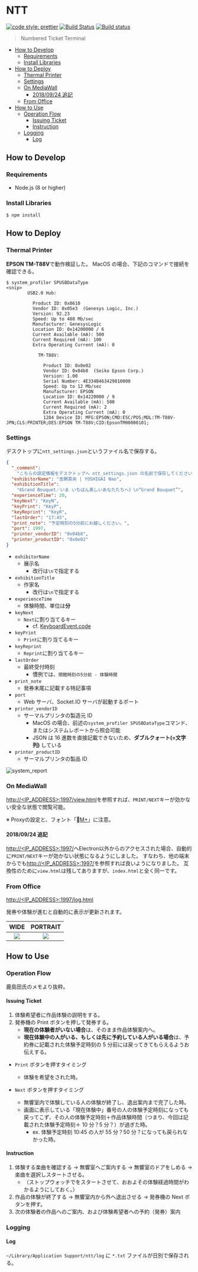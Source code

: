 # NTT

[![code style: prettier](https://img.shields.io/badge/code_style-prettier-ff69b4.svg?style=flat-square)](https://github.com/prettier/prettier)
[![Build Status](https://travis-ci.org/sforzando/ntt.svg?branch=master)](https://travis-ci.org/sforzando/ntt)
[![Build status](https://ci.appveyor.com/api/projects/status/v582o7xo4179sp1u?svg=true)](https://ci.appveyor.com/project/shin-sforzando/ntt)

> Numbered Ticket Terminal

- [How to Develop](#how-to-develop)
  - [Requirements](#requirements)
  - [Install Libraries](#install-libraries)
- [How to Deploy](#how-to-deploy)
  - [Thermal Printer](#thermal-printer)
  - [Settings](#settings)
  - [On MediaWall](#on-mediawall)
    - [2018/09/24 追記](#20180924-%E8%BF%BD%E8%A8%98)
  - [From Office](#from-office)
- [How to Use](#how-to-use)
  - [Operation Flow](#operation-flow)
    - [Issuing Ticket](#issuing-ticket)
    - [Instruction](#instruction)
  - [Logging](#logging)
    - [Log](#log)

## How to Develop

### Requirements

* Node.js (8 or higher)

### Install Libraries

```
$ npm install
```

## How to Deploy

### Thermal Printer

**EPSON TM-T88V**で動作検証した。
MacOS の場合、下記のコマンドで接続を確認できる。

```shell
$ system_profiler SPUSBDataType
<snip>
        USB2.0 Hub:

          Product ID: 0x0610
          Vendor ID: 0x05e3  (Genesys Logic, Inc.)
          Version: 92.23
          Speed: Up to 480 Mb/sec
          Manufacturer: GenesysLogic
          Location ID: 0x14200000 / 6
          Current Available (mA): 500
          Current Required (mA): 100
          Extra Operating Current (mA): 0

            TM-T88V:

              Product ID: 0x0e02
              Vendor ID: 0x04b8  (Seiko Epson Corp.)
              Version: 1.00
              Serial Number: 4E334B463429810000
              Speed: Up to 12 Mb/sec
              Manufacturer: EPSON
              Location ID: 0x14220000 / 9
              Current Available (mA): 500
              Current Required (mA): 2
              Extra Operating Current (mA): 0
              1284 Device ID: MFG:EPSON;CMD:ESC/POS;MDL:TM-T88V-JPN;CLS:PRINTER;DES:EPSON TM-T88V;CID:EpsonTM00000101;
```

### Settings

デスクトップに`ntt_settings.json`というファイル名で保存する。

```json
{
  "_comment":
    "こちらの設定情報をデスクトップへ ntt_settings.json の名前で保存してください。",
  "exhibitorName": "吉開菜央 | YOSHIGAI Nao",
  "exhibitionTitle":
    "《Grand Bouquet／いま いちばん美しいあなたたちへ》\n“Grand Bouquet”",
  "experienceTime": 20,
  "keyNext": "KeyN",
  "keyPrint": "KeyP",
  "keyReprint": "KeyR",
  "lastOrder": "17:45",
  "print_note": "予定時刻の5分前にお越しください。",
  "port": 1997,
  "printer_vendorID": "0x04b8",
  "printer_productID": "0x0e02"
}
```

* `exhibitorName`
  * 展示名
    * 改行は`\n`で指定する
* `exhibitionTitle`
  * 作家名
    * 改行は`\n`で指定する
* `experienceTime`
  * 体験時間、単位は**分**
* `keyNext`
  * `Next`に割り当てるキー
    * cf. [KeyboardEvent.code](https://developer.mozilla.org/en-US/docs/Web/API/KeyboardEvent/code)
* `keyPrint`
  * `Print`に割り当てるキー
* `keyReprint`
  * `Reprint`に割り当てるキー
* `lastOrder`
  * 最終受付時刻
    * 慣例では、`閉館時刻の5分前 - 体験時間`
* `print_note`
  * 発券末尾に記載する特記事項
* `port`
  * Web サーバ、Socket.IO サーバが起動するポート
* `printer_vendorID`
  * サーマルプリンタの製造元 ID
    * MacOS の場合、前述の`system_profiler SPUSBDataType`コマンド、またはシステムレポートから照会可能
    * JSON は 16 進数を直接記載できないため、**ダブルクォート(=文字列)** している
* `printer_productID`
  * サーマルプリンタの製品 ID

![system_report](https://user-images.githubusercontent.com/32637762/40765182-a023307c-64e6-11e8-8842-89ad9a920753.png)

### On MediaWall

[http://<IP_ADDRESS>:1997/view.html](http://<IP_ADDRESS>:1997/view.html)を参照すれば、`PRINT/NEXT`キーが効かない安全な状態で閲覧可能。

※ Proxyの設定と、フォント「[M+](https://mplus-fonts.osdn.jp/about.html)」に注意。

#### 2018/09/24 追記
[http://<IP_ADDRESS>:1997/](http://<IP_ADDRESS>:1997/)へElectron以外からのアクセスされた場合、自動的に`PRINT/NEXT`キーが効かない状態になるようにしました。
すなわち、他の端末からでも[http://<IP_ADDRESS>:1997/](http://<IP_ADDRESS>:1997/)を参照すれば良いようになりました。
互換性のために`view.html`は残してありますが、`index.html`と全く同一です。

### From Office

[http://<IP_ADDRESS>:1997/log.html](http://<IP_ADDRESS>:1997/log.html)

発券や体験が進むと自動的に表示が更新されます。

|WIDE|PORTRAIT|
|:--:|:-:|
|![](https://user-images.githubusercontent.com/40506652/43690375-b7da97aa-9943-11e8-9317-627e6be196d0.png)|![](https://user-images.githubusercontent.com/40506652/43690378-be6e3bda-9943-11e8-96b5-08b4d946405a.png)|

## How to Use

### Operation Flow

鹿島田氏のメモより抜粋。

#### Issuing Ticket

1.  体験希望者に作品体験の説明をする。
2.  発券機の Print ボタンを押して発券する。
    * **現在の体験者がいない場合**は、そのまま作品体験案内へ。
    * **現在体験中の人がいる、もしくは先に予約している人がいる場合**は、予約券に記載された体験予定時刻の 5 分前には戻ってきてもらえるようお伝えする。

* `Print` ボタンを押すタイミング

  * 体験を希望をされた時。

* `Next` ボタンを押すタイミング
  * 無響室内で体験している人の体験が終了し、退出案内まで完了した時。
  * 画面に表示している「現在体験中」番号の人の体験予定時刻になっても戻ってこず、その人の体験予定時刻＋作品体験時間（つまり、今回は記載された体験予定時刻＋ 10 分？5 分？）が過ぎた時。
    * ex. 体験予定時刻 10:45 の人が 55 分？50 分？になっても戻られなかった時。

#### Instruction

1.  体験する楽曲を確認する → 無響室へご案内する → 無響室のドアをしめる → 楽曲を選択しスタートさせる。
    * （ストップウォッチでをスタートさせて、おおよその体験経過時間がわかるようにしておく。）
1.  作品の体験が終了する → 無響室内から外へ退出させる → 発券機の Next ボタンを押す。
1.  次の体験者の作品へのご案内、および体験希望者への予約（発券）案内

### Logging

#### Log

`~/Library/Application Support/ntt/log` に `*.txt` ファイルが日別で保存される。
